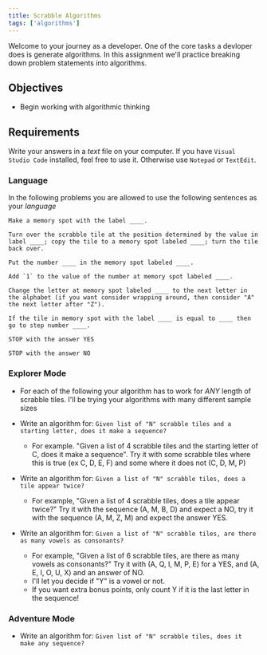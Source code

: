```yaml
---
title: Scrabble Algorithms
tags: ['algorithms']
---
```


Welcome to your journey as a developer. One of the core tasks a devloper does is generate algorithms. In this assignment we'll practice breaking down problem statements into algorithms.

## Objectives

- Begin working with algorithmic thinking

## Requirements

Write your answers in a _text_ file on your computer. If you have `Visual Studio Code` installed, feel free to use it. Otherwise use `Notepad` or `TextEdit`.

### Language

In the following problems you are allowed to use the following sentences as your _language_

```
Make a memory spot with the label ____.

Turn over the scrabble tile at the position determined by the value in label ____; copy the tile to a memory spot labeled ____; turn the tile back over.

Put the number ____ in the memory spot labeled ____.

Add `1` to the value of the number at memory spot labeled ____.

Change the letter at memory spot labeled ____ to the next letter in the alphabet (if you want consider wrapping around, then consider "A" the next letter after "Z").

If the tile in memory spot with the label ____ is equal to ____ then go to step number ____.

STOP with the answer YES

STOP with the answer NO
```

### Explorer Mode

- For each of the following your algorithm has to work for _ANY_ length of scrabble tiles. I'll be trying your algorithms with many different sample sizes

- Write an algorithm for: `Given list of "N" scrabble tiles and a starting letter, does it make a sequence?`

  - For example. "Given a list of 4 scrabble tiles and the starting letter of C, does it make a sequence". Try it with some scrabble tiles where this is true (ex C, D, E, F) and some where it does not (C, D, M, P)

- Write an algorithm for: `Given a list of "N" scrabble tiles, does a tile appear twice?`

  - For example, "Given a list of 4 scrabble tiles, does a tile appear twice?" Try it with the sequence (A, M, B, D) and expect a NO, try it with the sequence (A, M, Z, M) and expect the answer YES.

- Write an algorithm for: `Given a list of "N" scrabble tiles, are there as many vowels as consonants?`
  - For example, "Given a list of 6 scrabble tiles, are there as many vowels as consonants?" Try it with (A, Q, I, M, P, E) for a YES, and (A, E, I, O, U, X) and an answer of NO.
  - I'll let you decide if "Y" is a vowel or not.
  - If you want extra bonus points, only count Y if it is the last letter in the sequence!

### Adventure Mode

- Write an algorithm for: `Given list of "N" scrabble tiles, does it make any sequence?`
